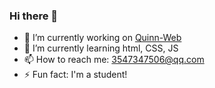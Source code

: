### Hi there 👋
- 🔭 I’m currently working on [Quinn-Web](https://Quinn0823.github.io/)
- 🌱 I’m currently learning html, CSS, JS
- 📫 How to reach me: 3547347506@qq.com
- ⚡ Fun fact: I'm a student!

<!--
**Quinn0823/Quinn0823** is a ✨ _special_ ✨ repository because its `README.md` (this file) appears on your GitHub profile.

Here are some ideas to get you started:

- 🔭 I’m currently working on ...
- 🌱 I’m currently learning ...
- 👯 I’m looking to collaborate on ...
- 🤔 I’m looking for help with ...
- 💬 Ask me about ...
- 📫 How to reach me: ...
- 😄 Pronouns: ...
- ⚡ Fun fact: ...
-->
